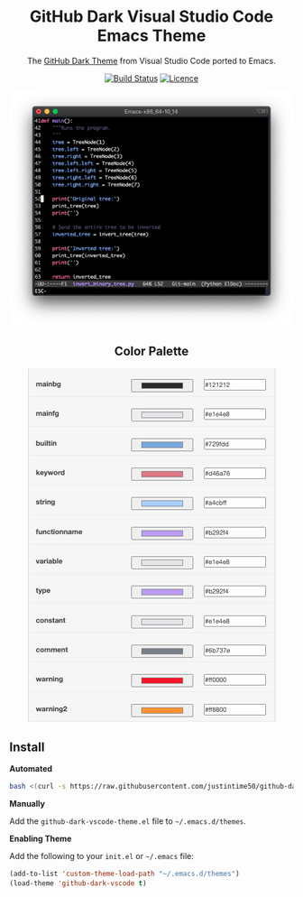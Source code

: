 <div align="center">

# GitHub Dark Visual Studio Code Emacs Theme

The [GitHub Dark Theme](https://marketplace.visualstudio.com/items?itemName=GitHub.github-vscode-theme) from Visual Studio Code ported to Emacs.

[![Build Status](https://github.com/Justintime50/github-dark-vscode-emacs-theme/workflows/build/badge.svg)](https://github.com/Justintime50/github-dark-vscode-emacs-theme/actions)
[![Licence](https://img.shields.io/github/license/justintime50/github-dark-vscode-emacs-theme)](LICENSE)

<img src="assets/showcase.png" alt="Showcase">

## Color Palette

<img src="assets/color_palette.png" alt="Color Palette">

</div>

## Install

**Automated**

```bash
bash <(curl -s https://raw.githubusercontent.com/justintime50/github-dark-vscode-emacs-theme/main/install.sh)
```

**Manually**

Add the `github-dark-vscode-theme.el` file to `~/.emacs.d/themes`.

**Enabling Theme**

Add the following to your `init.el` or `~/.emacs` file:

```lisp
(add-to-list 'custom-theme-load-path "~/.emacs.d/themes")
(load-theme 'github-dark-vscode t)
```
